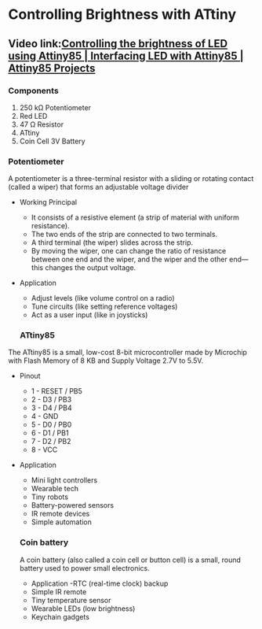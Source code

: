 # Controlling Brightness with ATtiny
## Video link:[Controlling the brightness of LED using Attiny85 | Interfacing LED with Attiny85 | Attiny85 Projects](https://www.youtube.com/watch?v=_ueJ5UDtQZI&list=PLWqnlHhsmcI4eBDLBtaZs16XZq0WL1SlP&index=31)
### Components
1. 250 kΩ Potentiometer
2. 	Red LED
3.	47 Ω Resistor
4. 	ATtiny
5. Coin Cell 3V Battery

### Potentiometer

A potentiometer is a three-terminal resistor with a sliding or rotating contact (called a wiper) that forms an adjustable voltage divider

 - Working Principal
   - It consists of a resistive element (a strip of material with uniform resistance).
   - The two ends of the strip are connected to two terminals.
   - A third terminal (the wiper) slides across the strip.
   - By moving the wiper, one can change the ratio of resistance between one end and the wiper, and the wiper and the other end—this changes the output voltage.

 - Application
   -    Adjust levels (like volume control on a radio)
   - Tune circuits (like setting reference voltages)
   - Act as a user input (like in joysticks)

   ### ATtiny85
The ATtiny85 is a small, low-cost 8-bit microcontroller made by Microchip with Flash Memory	of 8 KB and Supply Voltage 2.7V to 5.5V.
- Pinout
  -  1 -	RESET / PB5
  - 2	- D3 / PB3
  - 3 - 	D4 / PB4
   - 4 - 	GND
  - 5 - 	D0 / PB0
  - 6 - 	D1 / PB1
  - 7 - 	D2 / PB2
  - 8 - 	VCC

- Application
  - Mini light controllers
  -  Wearable tech
  -  Tiny robots
  - Battery-powered sensors
  - IR remote devices
  -  Simple automation


  ### Coin battery
  A coin battery (also called a coin cell or button cell) is a small, round battery used to power small electronics.

   - Application
     -RTC (real-time clock) backup
    - Simple IR remote
    - Tiny temperature sensor
    - Wearable LEDs (low brightness)
    - Keychain gadgets

